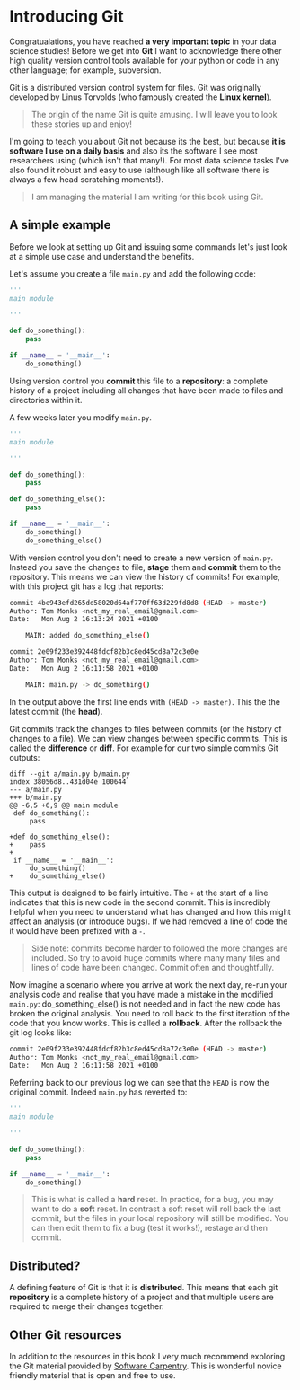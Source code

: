 # Introducing Git

Congratualations, you have reached **a very important topic** in your data science studies!  Before we get into **Git** I want to acknowledge there other high quality version control tools available for your python or code in any other language; for example, subversion.

Git is a distributed version control system for files.  Git was originally developed by Linus Torvolds (who famously created the **Linux kernel**).

> The origin of the name Git is quite amusing.  I will leave you to look these stories up and enjoy!

I'm going to teach you about Git not because its the best, but because **it is software I use on a daily basis** and also its the software I see most researchers using (which isn't that many!). For most data science tasks I've also found it robust and easy to use (although like all software there is always a few head scratching moments!).  

> I am managing the material I am writing for this book using Git. 

## A simple example

Before we look at setting up Git and issuing some commands let's just look at a simple use case and understand the benefits.

Let's assume you create a file `main.py` and add the following code:

```python
'''
main module

'''

def do_something():
    pass

if __name__ = '__main__':
    do_something()
```

Using version control you **commit** this file to a **repository**: a complete history of a project including all changes that have been made to files and directories within it. 

A few weeks later you modify `main.py`. 

```python
'''
main module

'''

def do_something():
    pass

def do_something_else():
    pass

if __name__ = '__main__':
    do_something()
    do_something_else()
```

With version control you don't need to create a new version of `main.py`.  Instead you save the changes to file, **stage** them and **commit** them to the repository.   This means we can view the history of commits!  For example, with this project git has a log that reports:

```bash
commit 4be943efd265dd58020d64af770ff63d229fd8d8 (HEAD -> master)
Author: Tom Monks <not_my_real_email@gmail.com>
Date:   Mon Aug 2 16:13:24 2021 +0100

    MAIN: added do_something_else()

commit 2e09f233e392448fdcf82b3c8ed45cd8a72c3e0e
Author: Tom Monks <not_my_real_email@gmail.com>
Date:   Mon Aug 2 16:11:58 2021 +0100

    MAIN: main.py -> do_something()

```

In the output above the first line ends with `(HEAD -> master)`. This the the latest commit (the **head**).

Git commits track the changes to files between commits (or the history of changes to a file).  We can view changes between specific commits. This is called the **difference** or **diff**. For example for our two simple commits Git outputs:

```shell
diff --git a/main.py b/main.py
index 38056d8..431d04e 100644
--- a/main.py
+++ b/main.py
@@ -6,5 +6,9 @@ main module
 def do_something():
     pass
 
+def do_something_else():
+    pass
+
 if __name__ = '__main__':
     do_something()
+    do_something_else()

```

This output is designed to be fairly intuitive.  The `+` at the start of a line indicates that this is new code in the second commit.  This is incredibly helpful when you need to understand what has changed and how this might affect an analysis (or introduce bugs). If we had removed a line of code the it would have been prefixed with a `-`.

> Side note: commits become harder to followed the more changes are included.  So try to avoid huge commits where many many files and lines of code have been changed.  Commit often and thoughtfully.

Now imagine a scenario where you arrive at work the next day, re-run your analysis code and realise that you have made a mistake in the modified `main.py`: do_something_else() is  not needed and in fact the new code has broken the original analysis.  You need to roll back to the first iteration of the code that you know works.  This is called a **rollback**. After the rollback the git log looks like:

```bash
commit 2e09f233e392448fdcf82b3c8ed45cd8a72c3e0e (HEAD -> master)
Author: Tom Monks <not_my_real_email@gmail.com>
Date:   Mon Aug 2 16:11:58 2021 +0100
```
Referring back to our previous log we can see that the `HEAD` is now the original commit. Indeed `main.py` has reverted to:

```python
'''
main module

'''

def do_something():
    pass

if __name__ = '__main__':
    do_something()
```

> This is what is called a **hard** reset.  In practice, for a bug, you may want to do a **soft** reset.  In contrast a soft reset will roll back the last commit, but the files in your local repository will still be modified.  You can then edit them to fix a bug (test it works!), restage and then commit.   

## Distributed?

A defining feature of Git is that it is **distributed**.  This means that each git **repository** is a complete history of a project and that multiple users are required to merge their changes together.   

## Other Git resources

In addition to the resources in this book I very much recommend exploring the Git material provided by [Software Carpentry](https://swcarpentry.github.io/git-novice/).  This is wonderful novice friendly material that is open and free to use.
